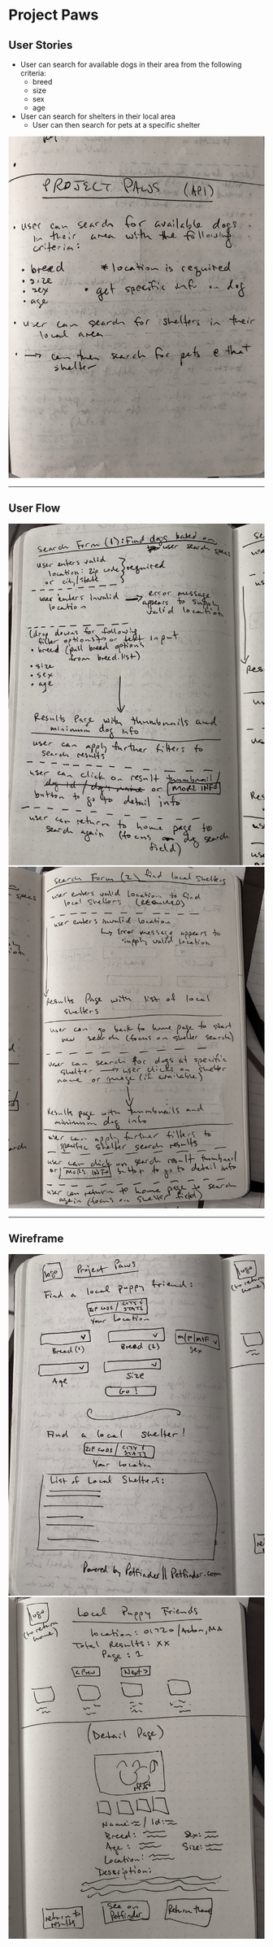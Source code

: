 # Project Paws

## User Stories
*  User can search for available dogs in their area from the following criteria:
    + breed
    + size
    + sex
    + age
*  User can search for shelters in their local area
    + User can then search for pets at a specific shelter

![Project Paws User Stories](/images/PP_user_stories.jpg "Project Paws User Stories")
* * *
## User Flow
![Project Paws User Flow 1](/images/PP_user_flow_1.jpg "Project Paws User Flow 1")
![Project Paws User Flow 2](/images/PP_user_flow_2.jpg "Project Paws User Flow 2")
* * *
## Wireframe
![Project Paws Wireframe 1](/images/PP_wireframe_1.jpg "Project Paws Wireframe 1")
![Project Paws Wireframe 2](/images/PP_wireframe_2.jpg "Project Paws Wireframe 2")